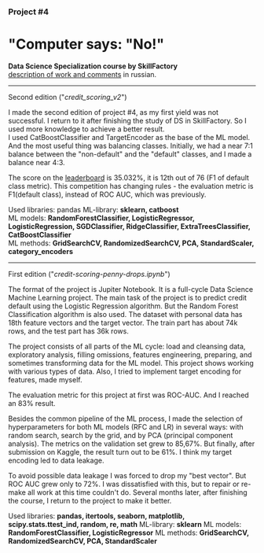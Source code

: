 ### Project #4 
# "Computer says: "No!"   
**Data Science Specialization course by SkillFactory**   
[description of work and comments](https://github.com/SergeiKroupen/SF/blob/master/module_4/readme_ru.md) in russian.   

---

Second edition ("*credit_scoring_v2*")

I made the second edition of project #4, as my first yield was not successful. I return to it after finishing 
the study of DS in SkillFactory. So I used more knowledge to achieve a better result.   
I used CatBoostClassifier and TargetEncoder as the base of the ML model. 
And the most useful thing was balancing classes. Initially, we had a near 7:1 balance between the "non-default" 
and the "default" classes, and I made a balance near 4:3.   

The score on the [leaderboard](https://www.kaggle.com/competitions/sf-scoring/leaderboard) is 35.032%, 
it is 12th out of 76 (F1 of default class metric). This competition has changing rules - the evaluation metric is 
F1(default class), instead of ROC AUC, which was previously.

Used libraries: pandas
ML-library: **sklearn, catboost**   
ML models: **RandomForestClassifier, LogisticRegressor, LogisticRegression, SGDClassifier, RidgeClassifier, 
ExtraTreesClassifier, CatBoostClassifier**   
ML methods: **GridSearchCV, RandomizedSearchCV, PCA, StandardScaler, category_encoders**   

---

First edition ("*credit-scoring-penny-drops.ipynb*")

The format of the project is Jupiter Notebook. It is a full-cycle Data Science Machine Learning project. The main task of the project is to predict credit default using the Logistic Regression algorithm. But the Random Forest Classification algorithm is also used. The dataset with personal data has 18th feature vectors and the target vector. The train part has about 74k rows, and the test part has 36k rows. 

The project consists of all parts of the ML cycle: load and cleansing data, exploratory analysis, filling omissions, features engineering, preparing, and sometimes transforming data for the ML model. This project shows working with various types of data. Also, I tried to implement target encoding for features, made myself.

The evaluation metric for this project at first was ROC-AUC. And I reached an 83% result. 

Besides the common pipeline of the ML process, I made the selection of hyperparameters for both ML models (RFC and LR) in several ways: with random search, search by the grid, and by PCA (principal component analysis). The metrics on the validation set grew to 85,67%. But finally, after submission on Kaggle, the result turn out to be 61%. I think my target encoding led to data leakage.

To avoid possible data leakage I was forced to drop my "best vector". But ROC AUC grew only to 72%. I was dissatisfied with this, but to repair or re-make all work at this time couldn't do. Several months later, after finishing the course, I return to the project to make it better.


Used libraries: **pandas, itertools, seaborn, matplotlib, scipy.stats.ttest_ind, random, re, math**
ML-library: **sklearn** 
ML models: **RandomForestClassifier, LogisticRegressor**
ML methods: **GridSearchCV, RandomizedSearchCV, PCA, StandardScaler**
